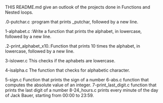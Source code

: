 THIS README.md give an outlook of the projects done in Functions and  Nested loops.


.0-putchar.c		:program that prints _putchar, followed by a new line.

1-alphabet.c		:Write a function that prints the alphabet, in lowercase, followed by a new line.

.2-print_alphabet_x10.:Function that prints 10 times the alphabet, in lowercase, followed by a new line.

3-islower.c 	This checks if the aphabets are lowercase.


4-isalpha.c    The function that checks for alphabetic character.

5-sign.c	Function that prints the sign of a number
6-abs.c		 function that computes the absolute value of an integer.
7-print_last_digit.c function that prints the last digit of a number
8-24_hours.c prints every minute of the day of Jack Bauer, starting from 00:00 to 23:59.
